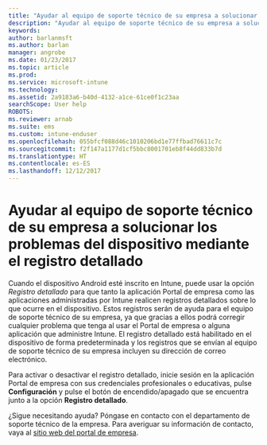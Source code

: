 ```yaml
---
title: "Ayudar al equipo de soporte técnico de su empresa a solucionar los problemas del dispositivo con el registro detallado | Microsoft Docs"
description: "Ayudar al equipo de soporte técnico de su empresa a solucionar los problemas del dispositivo mediante el registro detallado"
keywords: 
author: barlanmsft
ms.author: barlan
manager: angrobe
ms.date: 01/23/2017
ms.topic: article
ms.prod: 
ms.service: microsoft-intune
ms.technology: 
ms.assetid: 2a9183a6-b40d-4132-a1ce-61ce0f1c23aa
searchScope: User help
ROBOTS: 
ms.reviewer: arnab
ms.suite: ems
ms.custom: intune-enduser
ms.openlocfilehash: 055bfcf088d46c1010206bd1e77ffbad76611c7c
ms.sourcegitcommit: f2f147a1177d1cf5bbc8001701eb8f44dd833b7d
ms.translationtype: HT
ms.contentlocale: es-ES
ms.lasthandoff: 12/12/2017
---
```

# <a name="help-your-company-support-fix-device-issues-with-verbose-logging"></a>Ayudar al equipo de soporte técnico de su empresa a solucionar los problemas del dispositivo mediante el registro detallado

Cuando el dispositivo Android esté inscrito en Intune, puede usar la opción *Registro detallado* para que tanto la aplicación Portal de empresa como las aplicaciones administradas por Intune realicen registros detallados sobre lo que ocurre en el dispositivo. Estos registros serán de ayuda para el equipo de soporte técnico de su empresa, ya que gracias a ellos podrá corregir cualquier problema que tenga al usar el Portal de empresa o alguna aplicación que administre Intune. El registro detallado está habilitado en el dispositivo de forma predeterminada y los registros que se envían al equipo de soporte técnico de su empresa incluyen su dirección de correo electrónico.

Para activar o desactivar el registro detallado, inicie sesión en la aplicación Portal de empresa con sus credenciales profesionales o educativas, pulse **Configuración** y pulse el botón de encendido/apagado que se encuentra junto a la opción **Registro detallado**.

¿Sigue necesitando ayuda? Póngase en contacto con el departamento de soporte técnico de la empresa. Para averiguar su información de contacto, vaya al [sitio web del portal de empresa](https://portal.manage.microsoft.com#HelpDeskDialog).
